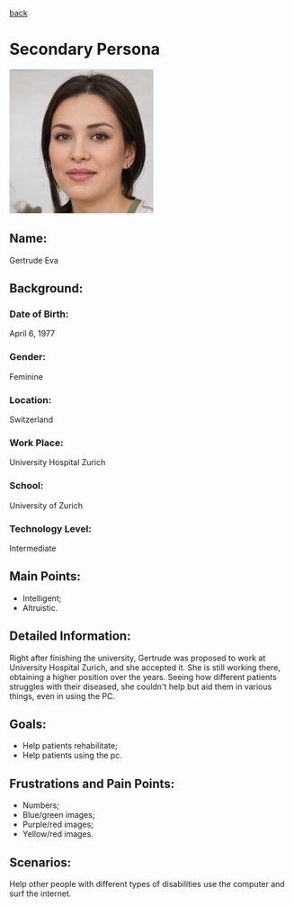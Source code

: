[back](../index.html)

# Secondary Persona
![](img/secondary_persona.jpg)

## Name:
Gertrude Eva

## Background:

### Date of Birth:
April 6, 1977

### Gender:
Feminine

### Location:
Switzerland

### Work Place:
University Hospital Zurich

### School:
University of Zurich

### Technology Level:
Intermediate

## Main Points:
- Intelligent;
- Altruistic.

## Detailed Information:
Right after finishing the university, Gertrude was proposed to work at University Hospital Zurich, and she accepted it. She is still working there, obtaining a higher position over the years. Seeing how different patients struggles with their diseased, she couldn't help but aid them in various things, even in using the PC.

## Goals:
- Help patients rehabilitate;
- Help patients using the pc.

## Frustrations and Pain Points:
- Numbers;
- Blue/green images;
- Purple/red images;
- Yellow/red images.

## Scenarios:
Help other people with different types of disabilities use the computer and surf the internet.